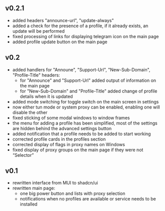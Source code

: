 ## v0.2.1

- added headers "announce-url", "update-always"
- added a check for the presence of a profile, if it already exists, an update will be performed
- fixed processing of links for displaying telegram icon on the main page
- added profile update button on the main page

## v0.2

- added handlers for "Announe", "Support-Url", "New-Sub-Domain", "Profile-Title" headers:
  - for "Announce" and "Support-Url" added output of information on the main page
  - for "New-Sub-Domain" and "Profile-Title" added change of profile details when it is updated
- added mode switching for toggle switch on the main screen in settings
- now either tun mode or system proxy can be enabled, enabling one will disable the other
- fixed sticking of some modal windows to window frames
- the menu for adding a profile has been simplified, most of the settings are hidden behind the advanced settings button
- added notification that a profile needs to be added to start working
- corrected profile cards in the profiles section
- corrected display of flags in proxy names on Windows
- fixed display of proxy groups on the main page if they were not “Selector”

## v0.1

- rewritten interface from MUI to shadcn/ui
- rewritten main page:
  - one big power button and lists with proxy selection
  - notifications when no profiles are available or service needs to be installed
